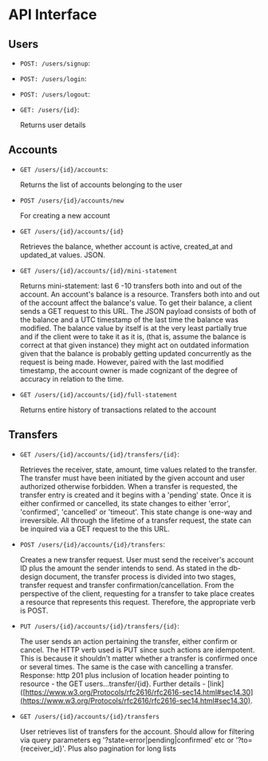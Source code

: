 # API Interface

## Users

* `POST: /users/signup`: 
  
  

* `POST: /users/login`:
  
  

* `POST: /users/logout`:
  
  

* `GET: /users/{id}`: 
  
  Returns user details



## Accounts

* `GET /users/{id}/accounts`:
  
  Returns the list of accounts belonging to the user
  
  

* `POST /users/{id}/accounts/new`
  
  For creating a new account
  
  

* `GET /users/{id}/accounts/{id}`
  
  Retrieves the balance, whether account is active, created_at and updated_at values. JSON. 
  
  

* `GET /users/{id}/accounts/{id}/mini-statement`
  
  Returns mini-statement: last 6 -10 transfers both into and out of the account. An account's balance is a resource. Transfers both into and out of the account affect the balance's value. To get their balance, a client sends a GET request to this URL. The JSON payload consists of both of the balance and a UTC timestamp of the last time the balance was modified. The balance value by itself is at the very least partially true and if the client were to take it as it is, (that is, assume the balance is correct at that given instance) they might act on outdated information given that the balance is probably getting updated concurrently as the request is being made. However, paired with the last modified timestamp, the account owner is made cognizant of the degree of accuracy in relation to the time.
  
  

* `GET /users/{id}/accounts/{id}/full-statement`
  
  Returns entire history of transactions related to the account
  
  

## Transfers

* `GET /users/{id}/accounts/{id}/transfers/{id}`:
  
  Retrieves the receiver, state, amount, time values related to the transfer. The transfer must have been initiated by the given account and user authorized otherwise forbidden. When a transfer is requested, the transfer entry is created and it begins with a 'pending' state. Once it is either confirmed or cancelled, its state changes to either 'error', 'confirmed', 'cancelled' or 'timeout'. This state change is one-way and irreversible. All through the lifetime of a transfer request, the state can be inquired via a GET request to the this URL.
  
  

* `POST /users/{id}/accounts/{id}/transfers`:
  
  Creates a new transfer request. User must send the receiver's account ID plus the amount the sender intends to send. As stated in the db-design document, the transfer process is divided into two stages, transfer request and transfer confirmation/cancellation. From the perspective of the client, requesting for a transfer to take place creates a resource that represents this request. Therefore, the appropriate verb is POST.
  
  

* `PUT /users/{id}/accounts/{id}/transfers/{id}`:
  
  The user sends an action pertaining the transfer, either confirm or cancel. The HTTP verb used is PUT since such actions are idempotent. This is because it shouldn't matter whether a transfer is confirmed once or several times. The same is the case with cancelling a transfer. Response: http 201 plus inclusion of location header pointing to resource - the GET users...transfer/{id}. Further details - [link]([https://www.w3.org/Protocols/rfc2616/rfc2616-sec14.html#sec14.30](https://www.w3.org/Protocols/rfc2616/rfc2616-sec14.html#sec14.30).
  
  

* `GET /users/{id}/accounts/{id}/transfers`
  
  User retrieves list of transfers for the account. Should allow for filtering via query parameters eg '?state=error|pending|confirmed' etc or '?to={receiver_id}'. Plus also pagination for long lists
